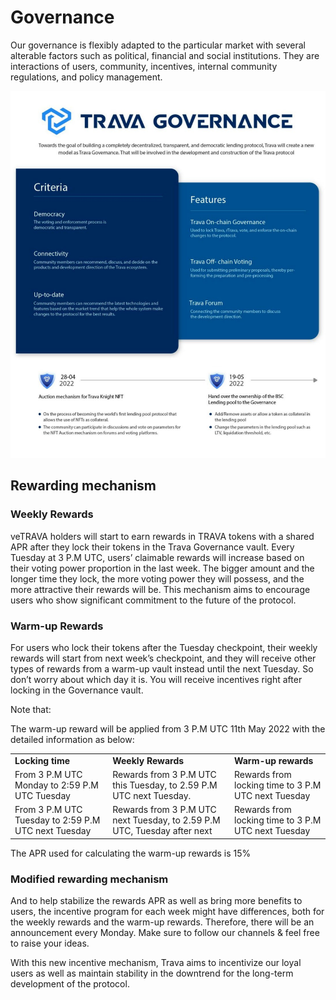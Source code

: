 # Governance

Our governance is flexibly adapted to the particular market with several alterable factors such as political, financial and social institutions. They are interactions of users, community, incentives, internal community regulations, and policy management.

![](.gitbook/assets/image.png)

## **Rewarding mechanism**

### **Weekly Rewards**

veTRAVA holders will start to earn rewards in TRAVA tokens with a shared APR after they lock their tokens in the Trava Governance vault. Every Tuesday at 3 P.M UTC, users’ claimable rewards will increase based on their voting power proportion in the last week. The bigger amount and the longer time they lock, the more voting power they will possess, and the more attractive their rewards will be. This mechanism aims to encourage users who show significant commitment to the future of the protocol.

### **Warm-up Rewards**

For users who lock their tokens after the Tuesday checkpoint, their weekly rewards will start from next week’s checkpoint, and they will receive other types of rewards from a warm-up vault instead until the next Tuesday. So don’t worry about which day it is. You will receive incentives  right after locking in the Governance vault.

Note that:

The warm-up reward will be applied from 3 P.M UTC 11th May 2022 with the detailed information as below:

|                                                     |                                                                          |                                                     |
| --------------------------------------------------- | ------------------------------------------------------------------------ | --------------------------------------------------- |
| **Locking time**                                    | **Weekly Rewards**                                                       | **Warm-up rewards**                                 |
| From 3 P.M UTC Monday to 2:59 P.M UTC Tuesday       | Rewards from 3 P.M UTC this Tuesday, to 2.59 P.M UTC next Tuesday.       | Rewards from locking time to 3 P.M UTC next Tuesday |
| From 3 P.M UTC Tuesday to 2:59 P.M UTC next Tuesday | Rewards from 3 P.M UTC next Tuesday, to 2.59 P.M UTC, Tuesday after next | Rewards from locking time to 3 P.M UTC next Tuesday |

The APR used for calculating the warm-up rewards is 15%

### **Modified rewarding mechanism**

And to help stabilize the rewards APR as well as bring more benefits to users, the incentive program for each week might have differences, both for the weekly rewards and the warm-up rewards. Therefore, there will be an announcement every Monday. Make sure to follow our channels & feel free to raise your ideas.

With this new incentive mechanism, Trava aims to incentivize our loyal users as well as maintain stability in the downtrend for the long-term development of the protocol.
